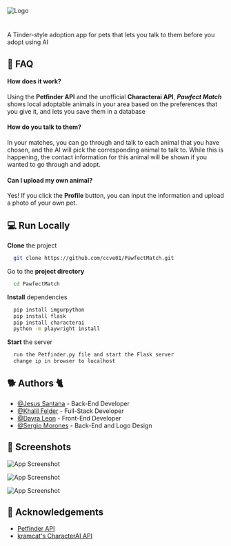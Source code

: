 
![Logo](https://i.imgur.com/1tKt13z.png)



# 

A Tinder-style adoption app for pets that lets you talk to them before you adopt using AI

## 🐾 FAQ 

#### How does it work?

Using the **Petfinder API** and the unofficial **Characterai API**, ***Pawfect Match*** shows local adoptable animals in your area based on the preferences that you give it, and lets you save them in a database

#### How do you talk to them?

In your matches, you can go through and talk to each animal that you have chosen, and the AI will pick the corresponding animal to talk to. While this is happening, the contact information for this animal will be shown if you wanted to go through and adopt.

#### Can I upload my own animal?

Yes! If you click the **Profile** button, you can input the information and upload a photo of your own pet.
## 💻 Run Locally

**Clone** the project

```bash
  git clone https://github.com/ccve01/PawfectMatch.git
```

Go to the **project directory**

```bash
  cd PawfectMatch
```

**Install** dependencies

```bash
  pip install imgurpython  
  pip install flask  
  pip install characterai
  python -m playwright install

```

**Start** the server

```bash
  run the Petfinder.py file and start the Flask server
  change ip in browser to localhost
```


## 🐕 Authors 🐈
- [@Jesus Santana](https://www.github.com/ccve01) - Back-End Developer
- [@Khalil Felder](https://www.github.com/dewyig) - Full-Stack Developer
- [@Dayra Leon](https://www.github.com/dayraleon) - Front-End Developer
- [@Sergio Morones](https://www.github.com/DodgerDeYucatan) - Back-End and Logo Design



## 📸 Screenshots

![App Screenshot](https://i.imgur.com/6lZhEGh.png)

![App Screenshot](https://i.imgur.com/OCG98cU.png)

![App Screenshot](https://i.imgur.com/FnYBbmg.png)


## 💐 Acknowledgements

 - [Petfinder API](https://www.petfinder.com/developers/)
 - [kramcat's CharacterAI API](https://github.com/kramcat/CharacterAI)
